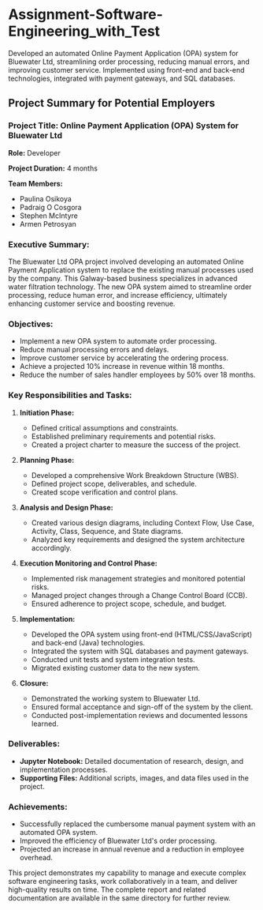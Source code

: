 # Assignment-Software-Engineering_with_Test
Developed an automated Online Payment Application (OPA) system for Bluewater Ltd, streamlining order processing, reducing manual errors, and improving customer service. Implemented using front-end and back-end technologies, integrated with payment gateways, and SQL databases.


## Project Summary for Potential Employers

### Project Title: Online Payment Application (OPA) System for Bluewater Ltd

**Role:** Developer

**Project Duration:** 4 months

**Team Members:**
- Paulina Osikoya
- Padraig O Cosgora
- Stephen McIntyre
- Armen Petrosyan

### Executive Summary:
The Bluewater Ltd OPA project involved developing an automated Online Payment Application system to replace the existing manual processes used by the company. This Galway-based business specializes in advanced water filtration technology. The new OPA system aimed to streamline order processing, reduce human error, and increase efficiency, ultimately enhancing customer service and boosting revenue.

### Objectives:
- Implement a new OPA system to automate order processing.
- Reduce manual processing errors and delays.
- Improve customer service by accelerating the ordering process.
- Achieve a projected 10% increase in revenue within 18 months.
- Reduce the number of sales handler employees by 50% over 18 months.

### Key Responsibilities and Tasks:
1. **Initiation Phase:**
   - Defined critical assumptions and constraints.
   - Established preliminary requirements and potential risks.
   - Created a project charter to measure the success of the project.

2. **Planning Phase:**
   - Developed a comprehensive Work Breakdown Structure (WBS).
   - Defined project scope, deliverables, and schedule.
   - Created scope verification and control plans.

3. **Analysis and Design Phase:**
   - Created various design diagrams, including Context Flow, Use Case, Activity, Class, Sequence, and State diagrams.
   - Analyzed key requirements and designed the system architecture accordingly.

4. **Execution Monitoring and Control Phase:**
   - Implemented risk management strategies and monitored potential risks.
   - Managed project changes through a Change Control Board (CCB).
   - Ensured adherence to project scope, schedule, and budget.

5. **Implementation:**
   - Developed the OPA system using front-end (HTML/CSS/JavaScript) and back-end (Java) technologies.
   - Integrated the system with SQL databases and payment gateways.
   - Conducted unit tests and system integration tests.
   - Migrated existing customer data to the new system.

6. **Closure:**
   - Demonstrated the working system to Bluewater Ltd.
   - Ensured formal acceptance and sign-off of the system by the client.
   - Conducted post-implementation reviews and documented lessons learned.

### Deliverables:
- **Jupyter Notebook:** Detailed documentation of research, design, and implementation processes.
- **Supporting Files:** Additional scripts, images, and data files used in the project.

### Achievements:
- Successfully replaced the cumbersome manual payment system with an automated OPA system.
- Improved the efficiency of Bluewater Ltd's order processing.
- Projected an increase in annual revenue and a reduction in employee overhead.

This project demonstrates my capability to manage and execute complex software engineering tasks, work collaboratively in a team, and deliver high-quality results on time. The complete report and related documentation are available in the same directory for further review.


